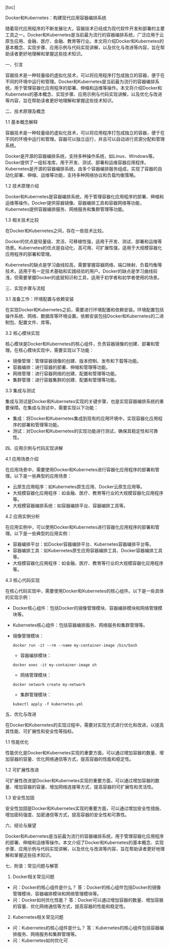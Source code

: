 
[toc]                    
                
                
Docker和Kubernetes：构建现代应用容器编排系统

随着现代应用程序的不断发展壮大，容器技术已经成为现代软件开发和部署的主要工具之一。Docker和Kubernetes是当前最为流行的容器编排系统，广泛应用于云原生应用、金融、医疗、金融、教育等行业。本文将介绍Docker和Kubernetes的基本概念、实现步骤、应用示例与代码实现讲解，以及优化与改进等内容，旨在帮助读者更好地理解和掌握这些技术知识。

一、引言

容器技术是一种轻量级的虚拟化技术，可以将应用程序打包成独立的容器，便于在不同的环境中运行和管理。Docker和Kubernetes是当前最为流行的容器编排系统，用于管理容器化应用程序的部署、伸缩和运维等操作。本文将介绍Docker和Kubernetes的基本概念、实现步骤、应用示例与代码实现讲解，以及优化与改进等内容，旨在帮助读者更好地理解和掌握这些技术知识。

二、技术原理及概念

1.1 基本概念解释

容器技术是一种轻量级的虚拟化技术，可以将应用程序打包成独立的容器，便于在不同的环境中运行和管理。容器可以独立运行，并且可以自动进行资源分配和管理系统。

Docker是开源的容器编排系统，支持多种操作系统，如Linux、Windows等。Docker提供了一组标准库，用于开发、测试、部署和运维容器应用程序。Kubernetes是开源的容器编排系统，由多个容器编排服务组成，实现了容器的自动化部署、伸缩、运维等功能，支持多种网络协议和负载均衡策略。

1.2 技术原理介绍

Docker和Kubernetes是容器编排系统，用于管理容器化应用程序的部署、伸缩和运维等操作。Docker提供容器镜像、容器编排工具和容器网络等功能，Kubernetes提供容器编排服务、网络服务和集群管理等功能。

1.3 相关技术比较

在Docker和Kubernetes之间，存在一些技术比较。

Docker的优点是轻量级、灵活、可移植性强，适用于开发、测试、部署和运维等场景。Kubernetes的优点是自动化、高可用、可扩展性强，适用于大规模容器化应用程序的部署和管理。

Kubernetes的缺点是学习曲线较高，需要掌握容器网络、端口映射、负载均衡等技术，适用于有一定技术基础和实践经验的用户。Docker的缺点是学习曲线较浅，但需要掌握Docker的底层知识和工具，适用于初学者和初学者使用的场景。

三、实现步骤与流程

3.1 准备工作：环境配置与依赖安装

在实现Docker和Kubernetes之前，需要进行环境配置和依赖安装。环境配置包括操作系统、网络、数据库等环境设置。依赖安装包括Docker和Kubernetes的二进制包、配置文件、库等。

3.2 核心模块实现

核心模块是Docker和Kubernetes的核心组件，负责容器镜像的创建、部署和管理。在核心模块实现中，需要实现以下功能：

- 镜像管理：管理容器镜像的创建、版本控制、发布和下载等功能。
- 容器编排：进行容器的部署、伸缩和管理等功能。
- 网络管理：进行容器网络的创建、配置和管理等功能。
- 集群管理：进行容器集群的创建、配置和管理等功能。

3.3 集成与测试

集成与测试是Docker和Kubernetes实现的关键步骤，也是实现容器编排系统的重要保障。在集成与测试中，需要实现以下功能：

- 集成：将Docker和Kubernetes集成到现有的应用环境中，实现容器化应用程序的部署和管理等功能。
- 测试：对Docker和Kubernetes的实现功能进行测试，确保其稳定性和可靠性。

四、应用示例与代码实现讲解

4.1 应用场景介绍

在应用场景中，需要使用Docker和Kubernetes进行容器化应用程序的部署和管理。以下是一些典型的应用场景：

- 云原生应用程序：如Kubernetes原生应用、Docker云原生应用等。
- 大规模容器化应用程序：如金融、医疗、教育等行业的大规模容器化应用程序等。
- 大规模容器编排系统：如容器编排平台、容器编排工具等。

4.2 应用实例分析

在应用实例中，可以使用Docker和Kubernetes进行容器化应用程序的部署和管理。以下是一些典型的应用实例：

- 容器编排平台：如Docker容器编排平台、Kubernetes容器编排平台等。
- 容器编排工具：如Kubernetes原生应用容器编排工具、Docker容器编排工具等。
- 大规模容器化应用程序：如金融、医疗、教育等行业的大规模容器化应用程序等。

4.3 核心代码实现

在核心代码实现中，需要使用Docker和Kubernetes的核心组件。以下是一些具体的实现示例：

- Docker核心组件：包括Docker的镜像管理模块、容器编排模块和网络管理模块等。
- Kubernetes核心组件：包括容器编排服务、网络服务和集群管理等。

- 镜像管理模块：
   ```
   docker run -it --rm --name my-container-image /bin/bash
   ```

   - 容器编排模块：
   ```
   docker exec -it my-container-image sh
   ```

   - 网络管理模块：
   ```
   docker network create my-network
   ```

   - 集群管理模块：
   ```
   kubectl apply -f kubernetes.yml
   ```

五、优化与改进

在Docker和Kubernetes的实现过程中，需要对实现方式进行优化和改进，以提高其性能、可扩展性和安全性等指标。

1.1 性能优化

性能优化是Docker和Kubernetes实现的重要方面，可以通过增加容器的数量、增加容器的容量、优化网络通信等方式，提高容器的性能和稳定性。

1.2 可扩展性改进

可扩展性改进是Docker和Kubernetes实现的重要方面，可以通过增加容器的数量、增加容器的容量、增加网络连接等方式，提高容器的可扩展性和灵活性。

1.3 安全性加固

安全性加固是Docker和Kubernetes实现的重要方面，可以通过增加安全性措施、增加密码强度、加密通信等方式，提高容器的安全性和可靠性。

六、结论与展望

Docker和Kubernetes是当前最为流行的容器编排系统，用于管理容器化应用程序的部署、伸缩和运维等操作。本文介绍了Docker和Kubernetes的基本概念、实现步骤、应用示例与代码实现讲解，以及优化与改进等内容，旨在帮助读者更好地理解和掌握这些技术知识。

七、附录：常见问题与解答

1. Docker相关常见问题

- 问：Docker的核心组件是什么？
答：Docker的核心组件包括Docker的镜像管理模块、容器编排模块和网络管理模块等。
- 问：Docker如何优化性能？
答：Docker可以通过增加容器的数量、增加容器的容量、优化网络通信等方式，提高容器的性能和稳定性。

2. Kubernetes相关常见问题

- 问：Kubernetes的核心组件是什么？
答：Kubernetes的核心组件包括容器编排服务、网络服务和集群管理等。
- 问：Kubernetes如何优化可

